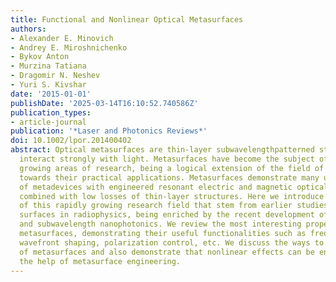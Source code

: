 ```yaml
---
title: Functional and Nonlinear Optical Metasurfaces
authors:
- Alexander E. Minovich
- Andrey E. Miroshnichenko
- Bykov Anton
- Murzina Tatiana
- Dragomir N. Neshev
- Yuri S. Kivshar
date: '2015-01-01'
publishDate: '2025-03-14T16:10:52.740586Z'
publication_types:
- article-journal
publication: '*Laser and Photonics Reviews*'
doi: 10.1002/lpor.201400402
abstract: Optical metasurfaces are thin-layer subwavelengthpatterned structures that
  interact strongly with light. Metasurfaces have become the subject of several rapidly
  growing areas of research, being a logical extension of the field of metamaterials
  towards their practical applications. Metasurfaces demonstrate many useful properties
  of metadevices with engineered resonant electric and magnetic optical responses
  combined with low losses of thin-layer structures. Here we introduce the basic concepts
  of this rapidly growing research field that stem from earlier studies of frequencyselective
  surfaces in radiophysics, being enriched by the recent development of metamaterials
  and subwavelength nanophotonics. We review the most interesting properties of photonic
  metasurfaces, demonstrating their useful functionalities such as frequency selectivity,
  wavefront shaping, polarization control, etc. We discuss the ways to achieve tunability
  of metasurfaces and also demonstrate that nonlinear effects can be enhanced with
  the help of metasurface engineering.
---
```

